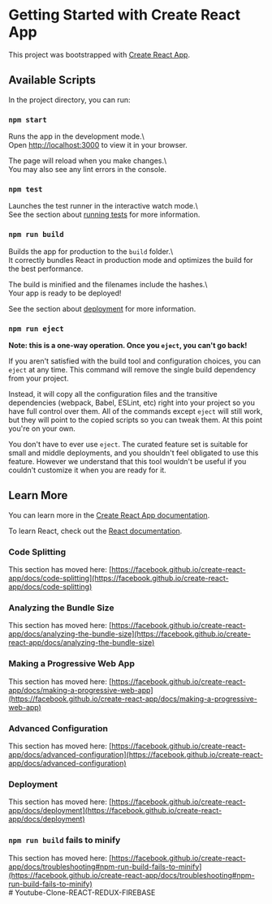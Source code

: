# Getting Started with Create React App <br>

This project was bootstrapped with [Create React App](https://github.com/facebook/create-react-app). <br>

## Available Scripts <br>

In the project directory, you can run: <br>

### `npm start` <br>

Runs the app in the development mode.\ <br>
Open [http://localhost:3000](http://localhost:3000) to view it in your browser. <br>

The page will reload when you make changes.\ <br>
You may also see any lint errors in the console. <br>

### `npm test` <br>

Launches the test runner in the interactive watch mode.\ <br>
See the section about [running tests](https://facebook.github.io/create-react-app/docs/running-tests) for more information. <br>

### `npm run build` <br>

Builds the app for production to the `build` folder.\ <br>
It correctly bundles React in production mode and optimizes the build for the best performance. <br>

The build is minified and the filenames include the hashes.\ <br>
Your app is ready to be deployed! <br>

See the section about [deployment](https://facebook.github.io/create-react-app/docs/deployment) for more information. <br>

### `npm run eject` <br>

**Note: this is a one-way operation. Once you `eject`, you can't go back!** <br>

If you aren't satisfied with the build tool and configuration choices, you can `eject` at any time. This command will remove the single build dependency from your project. <br>

Instead, it will copy all the configuration files and the transitive dependencies (webpack, Babel, ESLint, etc) right into your project so you have full control over them. All of the commands except `eject` will still work, but they will point to the copied scripts so you can tweak them. At this point you're on your own. <br>

You don't have to ever use `eject`. The curated feature set is suitable for small and middle deployments, and you shouldn't feel obligated to use this feature. However we understand that this tool wouldn't be useful if you couldn't customize it when you are ready for it. <br>

## Learn More <br>

You can learn more in the [Create React App documentation](https://facebook.github.io/create-react-app/docs/getting-started). <br>

To learn React, check out the [React documentation](https://reactjs.org/). <br>

### Code Splitting <br>

This section has moved here: [https://facebook.github.io/create-react-app/docs/code-splitting](https://facebook.github.io/create-react-app/docs/code-splitting) <br>

### Analyzing the Bundle Size <br>

This section has moved here: [https://facebook.github.io/create-react-app/docs/analyzing-the-bundle-size](https://facebook.github.io/create-react-app/docs/analyzing-the-bundle-size) <br>

### Making a Progressive Web App <br>

This section has moved here: [https://facebook.github.io/create-react-app/docs/making-a-progressive-web-app](https://facebook.github.io/create-react-app/docs/making-a-progressive-web-app) <br>

### Advanced Configuration <br>

This section has moved here: [https://facebook.github.io/create-react-app/docs/advanced-configuration](https://facebook.github.io/create-react-app/docs/advanced-configuration) <br>

### Deployment <br>

This section has moved here: [https://facebook.github.io/create-react-app/docs/deployment](https://facebook.github.io/create-react-app/docs/deployment) <br>

### `npm run build` fails to minify <br>

This section has moved here: [https://facebook.github.io/create-react-app/docs/troubleshooting#npm-run-build-fails-to-minify](https://facebook.github.io/create-react-app/docs/troubleshooting#npm-run-build-fails-to-minify) <br>
#   Y o u t u b e - C l o n e - R E A C T - R E D U X - F I R E B A S E 
 
 
